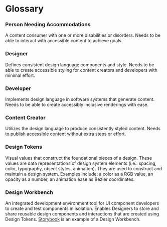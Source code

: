 #  Glossary

### Person Needing Accommodations
A content consumer with one or more disabilities or disorders. Needs to be able to interact with accessible content to achieve goals.

### Designer
Defines consistent design language components and style. Needs to be able to create accessible styling for content creators and developers with minimal effort.

### Developer
Implements design language in software systems that generate content. Needs to be able to create accessibly inclusive renderings with ease.

### Content Creator
Utilizes the design language to produce consistently styled content. Needs to publish accessible content without extra steps or effort.

### Design Tokens
Visual values that construct the foundational pieces of a design. These values are data representations of design system elements (i.e.: spacing, color, typography, object styles, animation). They are used to construct and maintain a design system. Examples include: a color as a RGB value, an opacity as a number, an animation ease as Bezier coordinates.

### Design Workbench
An integrated development environment tool for UI component developers to create and test components in isolation. Enables Designers to store and share reusable design components and interactions that are created using Design Tokens. [Storybook][WORKBENCH] is an example of a Design Workbench.

<!--- Reusable Resources --->
[WCAG]: https://www.w3.org/TR/WCAG21/
[M2DESIGN]: https://m2.material.io/design/
[BOOTDESIGN]: https://themes.getbootstrap.com/official-themes/
[WORKBENCH]: https://storybook.js.org/
